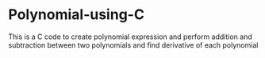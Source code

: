 # Polynomial-using-C
This is a C code to create polynomial expression and perform addition and subtraction between two polynomials and find derivative of each polynomial
